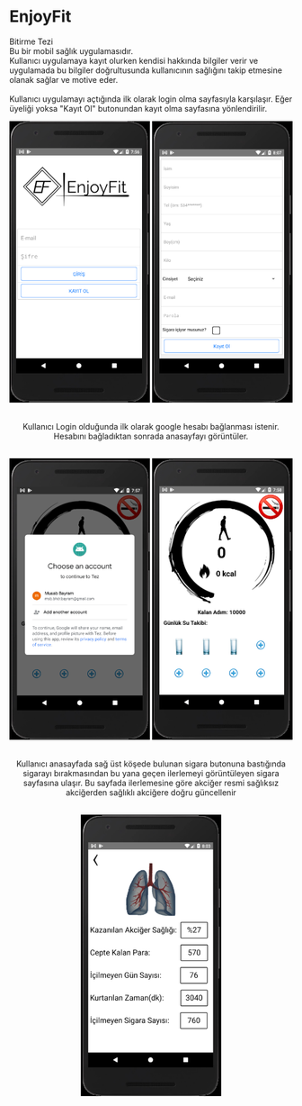 # EnjoyFit
Bitirme Tezi <br>
Bu bir mobil sağlık uygulamasıdır. <br>
Kullanıcı uygulamaya kayıt olurken kendisi hakkında bilgiler verir ve uygulamada bu bilgiler doğrultusunda kullanıcının sağlığını takip etmesine olanak sağlar ve motive eder.<br>
<br>
Kullanıcı uygulamayı açtığında ilk olarak login olma sayfasıyla karşılaşır. Eğer üyeliği yoksa "Kayıt Ol" butonundan kayıt olma sayfasına yönlendirilir.<br>

<div align="center">
<img src = https://github.com/MusabBayram/EnjoyFit/blob/main/src/ReadmeImg/loginpage.png width = "250" height = "500">

<img src = https://github.com/MusabBayram/EnjoyFit/blob/main/src/ReadmeImg/registerpage.png width = "250" height = "500">
<div>
  
<br>
  
Kullanıcı Login olduğunda ilk olarak google hesabı bağlanması istenir. Hesabını bağladıktan sonrada anasayfayı görüntüler. <br>
  
<br>
  
<div align="center">
<img src = https://github.com/MusabBayram/EnjoyFit/blob/main/src/ReadmeImg/mainpage1.png width = "250" height = "500">

<img src = https://github.com/MusabBayram/EnjoyFit/blob/main/src/ReadmeImg/mainpage2.png width = "250" height = "500">
<div>

<br>
  
Kullanıcı anasayfada sağ üst köşede bulunan sigara butonuna bastığında sigarayı bırakmasından bu yana geçen ilerlemeyi görüntüleyen sigara sayfasına ulaşır. Bu sayfada ilerlemesine göre akciğer resmi sağlıksız akciğerden sağlıklı akciğere doğru güncellenir
  
<br>
  
<div align="center">
<img src = https://github.com/MusabBayram/EnjoyFit/blob/main/src/ReadmeImg/smokepage.png width = "250" height = "500">
<div>
